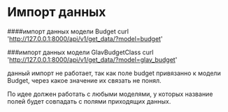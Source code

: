 # Импорт данных

####импорт данных модели Budget
curl 'http://127.0.0.1:8000/api/v1/get_data/?model=budget'

###импорт данных модели GlavBudgetClass
curl 'http://127.0.0.1:8000/api/v1/get_data/?model=glav_budget'

данный импорт не работает, так как поле budget привязанно к модели Budget, 
через какое значение их связать не понял. 

По идее должен работать с любыми моделями, у которых название полей будет совпадать
с полями приходящих данных.